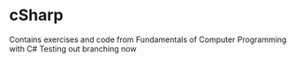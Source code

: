 # cSharp
Contains exercises and code from Fundamentals of Computer Programming with C#
Testing out branching now

